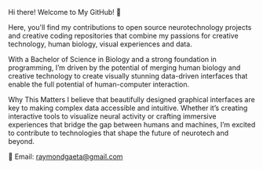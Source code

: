 Hi there! Welcome to My GitHub! 🌟

Here, you'll find my contributions to open source neurotechnology projects and creative coding repositories that combine my passions for creative technology, human biology, visual experiences and data.

With a Bachelor of Science in Biology and a strong foundation in programming, I’m driven by the potential of merging human biology and creative technology to create visually stunning data-driven interfaces that enable the full potential of human-computer interaction.

Why This Matters
I believe that beautifully designed graphical interfaces are key to making complex data accessible and intuitive. Whether it’s creating interactive tools to visualize neural activity or crafting immersive experiences that bridge the gap between humans and machines, I’m excited to contribute to technologies that shape the future of neurotech and beyond.

💌 Email: raymondgaeta@gmail.com
